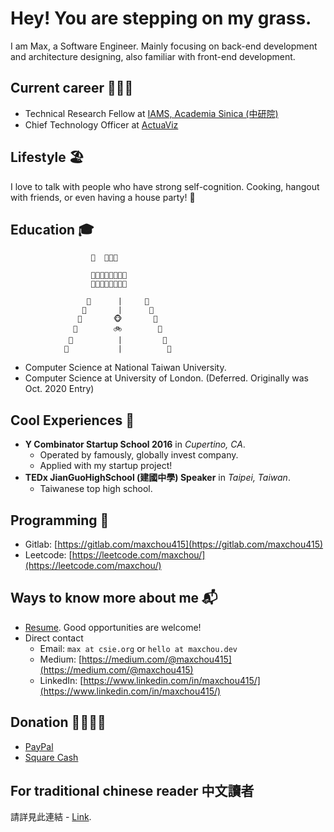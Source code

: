 # Hey! You are stepping on my grass.

I am Max, a Software Engineer. Mainly focusing on back-end development and architecture designing, also familiar with front-end development.

## Current career 👨🏻‍💻

- Technical Research Fellow at [IAMS, Academia Sinica (中研院)](https://www.sinica.edu.tw)
- Chief Technology Officer at [ActuaViz](https://actuaviz.com)

## Lifestyle 🏖

I love to talk with people who have strong self-cognition. Cooking, hangout with friends, or even having a house party! 🥳

## Education 🎓
```
                  🔔  🏡🏡🏡         

                  🌲🌻🌻🌻🌻🌻🌻🌲
                  🌲🌻🌻🌻🌻🌻🌻🌲

                 🌴      |     🌴 
                🌴       |      🌴
               🌴       🐵       🌴
              🌴        🚲        🌴
             🌴          |         🌴
            🌴           |          🌴
```
* Computer Science at National Taiwan University.
* Computer Science at University of London. \(Deferred. Originally was Oct. 2020 Entry\)

## Cool Experiences 🤩

* **Y Combinator Startup School 2016** in _Cupertino, CA_.
  * Operated by famously, globally invest company.
  * Applied with my startup project! 
* **TEDx JianGuoHighSchool \(建國中學\) Speaker** in _Taipei, Taiwan_.
  * Taiwanese top high school.

## Programming 👾

* Gitlab: [https://gitlab.com/maxchou415](https://gitlab.com/maxchou415)
* Leetcode: [https://leetcode.com/maxchou/](https://leetcode.com/maxchou/)

## Ways to know more about me 📬

* [Resume](https://www.cakeresume.com/maxchou). Good opportunities are welcome!
* Direct contact
  * Email: `max at csie.org` or `hello at maxchou.dev`
  * Medium: [https://medium.com/@maxchou415](https://medium.com/@maxchou415)
  * LinkedIn: [https://www.linkedin.com/in/maxchou415/](https://www.linkedin.com/in/maxchou415/)

## Donation 🤑🙇🏼‍♂️

* [PayPal](https://paypal.me/maxchou)
* [Square Cash](https://cash.app/$lazymaxsf)

## For traditional chinese reader 中文讀者
請詳見此連結 - [Link](https://github.com/maxchou415/maxchou415/README.zh-tw.md).
